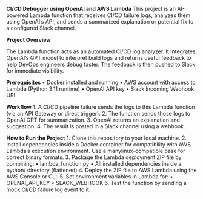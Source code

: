 **CI/CD Debugger using OpenAI and AWS Lambda**
This project is an AI-powered Lambda function that receives CI/CD failure logs, analyzes them using OpenAI’s API, and sends a summarized explanation or potential fix to a configured Slack channel.

**Project Overview**

The Lambda function acts as an automated CI/CD log analyzer. It integrates OpenAI’s GPT model to interpret build logs and returns useful feedback to help DevOps engineers debug faster. The feedback is then pushed to Slack for immediate visibility.

**Prerequisites**
	•	Docker installed and running
	•	AWS account with access to Lambda (Python 3.11 runtime)
	•	OpenAI API key
	•	Slack Incoming Webhook URL

**Workflow**
	1.	A CI/CD pipeline failure sends the logs to this Lambda function (via an API Gateway or direct trigger).
	2.	The function sends those logs to OpenAI GPT for summarization.
	3.	OpenAI returns an explanation and suggestion.
	4.	The result is posted in a Slack channel using a webhook.

**How to Run the Project**
	1.	Clone this repository to your local machine.
	2.	Install dependencies inside a Docker container for compatibility with AWS Lambda’s execution environment. Use a manylinux-compatible base for correct binary formats.
	3.	Package the Lambda deployment ZIP file by combining:
	•	lambda_function.py
	•	All installed dependencies inside a python/ directory (flattened)
	4.	Deploy the ZIP file to AWS Lambda using the AWS Console or CLI.
	5.	Set environment variables in Lambda for:
	•	OPENAI_API_KEY
	•	SLACK_WEBHOOK
	6.	Test the function by sending a mock CI/CD failure log event to it.
